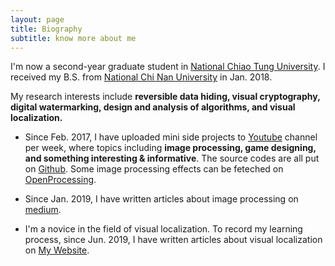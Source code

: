 ```yaml
---
layout: page
title: Biography
subtitle: know more about me
---
```

I'm now a second-year graduate student in [National Chiao Tung University](https://www.nctu.edu.tw/). I received my B.S. from [National Chi Nan University](https://www.ncnu.edu.tw/ncnuweb/) in Jan. 2018.

My research interests include **reversible data hiding, visual cryptography, digital watermarking, design and analysis of algorithms, and visual localization.**

- Since Feb. 2017, I have uploaded mini side projects to [Youtube](https://www.youtube.com/channel/UCmVQun_KSwvPnRBDWSX8gRw/featured) channel per week, where topics including **image processing, game designing, and something interesting & informative**. The source codes are all put on [Github](https://github.com/hbyacademic). Some image processing effects can be feteched on [OpenProcessing](https://www.openprocessing.org/user/183031#sketches).

- Since Jan. 2019, I have written articles about image processing on [medium](https://medium.com/@hbyacademic).

- I'm a novice in the field of visual localization. To record my learning process, since Jun. 2019, I have written articles about visual localization on [My Website](https://hbyacademic.github.io/HBY/). 
